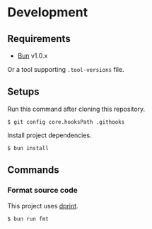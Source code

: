 # Development

## Requirements

- [Bun](https://bun.sh/) v1.0.x

Or a tool supporting `.tool-versions` file.

## Setups

Run this command after cloning this repository.

```
$ git config core.hooksPath .githooks
```

Install project dependencies.

```
$ bun install
```

## Commands

### Format source code

This project uses [dprint](https://dprint.dev/).

```
$ bun run fmt
```
